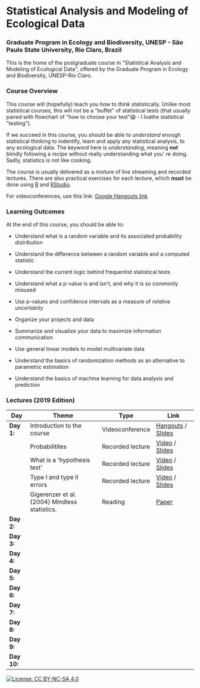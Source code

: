 # Statistical Analysis and Modeling of Ecological Data
### Graduate Program in Ecology and Biodiversity, UNESP - São Paulo State University, Rio Claro, Brazil

This is the home of the postgraduate course in "Statistical Analysis and Modeling of Ecological Data", offered by the Graduate Program in Ecology and Biodiversity, UNESP-Rio Claro. 

### Course Overview

This course will (hopefully) teach you how to *think* statistically. Unlike most statistical courses, this will not be a "buffet" of statistical tests (that usually paired with flowchart of "how to choose your test"😱 - I loathe statistical "testing").

If we succeed in this course, you should be able to *understand* enough statistical thinking to indentify, learn and apply any statistical analysis, to any ecological data. The keyword here is *understanding*, meaning **not** blindly following a recipe without really understanding what you' re doing. Sadly, statistics is not like cooking.

The course is usually delivered as a mixture of live streaming and recorded lectures. There are also practical exercises for each lecture, which **must** be done using [R](https://www.r-project.org/) and [RStudio](https://www.rstudio.com/).

For videoconferences, use this link:
[Google Hangouts link](meet.google.com/dss-wnog-vsa)

### Learning Outcomes

At the end of this course, you should be able to:

- Understand what is a random variable and its associated probability distribution

- Understand the difference between a random variable and a computed statistic

- Understand the current logic behind frequentist statistical tests

- Understand what a p-value is and isn't, and why it is so commonly misused

- Use p-values and confidence intervals as a measure of *relative uncertainty*

- Organize your projects and data

- Summarize and visualize your data to maximize information communication

- Use general linear models to model multivariate data

- Understand the basics of randomization methods as an alternative to parametric estimation

- Understand the basics of machine learning for data analysis and prediction


### Lectures (2019 Edition)

|   Day     |    Theme                       | Type            | Link                      |
|-----------|--------------------------------|-----------------|---------------------------|  
|**Day 1:** |   Introduction to the course   | Videoconference | [Hangouts](meet.google.com/dss-wnog-vsa) / [Slides]('/lectures/Lecture_1_intro/Lecture_1_intro.html')|
|           | Probabilitites                 | Recorded lecture| [Video]() / [Slides]()    |
|           | What is a 'hypothesis test'   | Recorded lecture| [Video]() / [Slides]()    |
|           | Type I and type II errors      | Recorded lecture| [Video]() / [Slides]()    |
|           | Gigerenzer et al. (2004) Mindless statistics. | Reading         | [Paper]('/readings/lecture_1/GG_Mindless_2004,pdf')  |
|**Day 2:**| | | |
|**Day 3:**| | | |
|**Day 4:**| | | |
|**Day 5:**| | | |
|**Day 6:**| | | |
|**Day 7:**| | | |
|**Day 8:**| | | |
|**Day 9:**| | | |
|**Day 10:**| | | |



[![License: CC BY-NC-SA 4.0](https://img.shields.io/badge/License-CC%20BY--NC--SA%204.0-lightgrey.svg)](https://creativecommons.org/licenses/by-nc-sa/4.0/)
